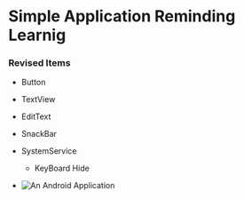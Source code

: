 # Simple Application Reminding Learnig
### Revised Items
- Button
- TextView
- EditText
- SnackBar
- SystemService
    - KeyBoard Hide
    
- ![An Android Application](2022-02-08%2013_45_46-App2%20–%20activity_main.xml%20%5BApp2.app%5D.png "Android 11 Platforms")